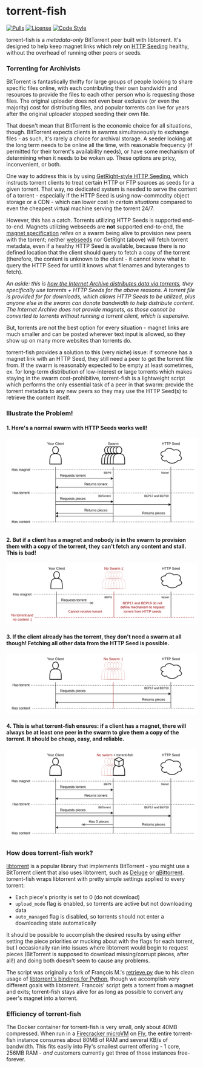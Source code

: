 # torrent-fish

[![Pulls](https://img.shields.io/docker/pulls/tweedge/torrent-fish)](https://hub.docker.com/repository/docker/tweedge/torrent-fish)
[![License](https://img.shields.io/github/license/tweedge/unishox2-py3)](https://github.com/tweedge/unishox2-py3)
[![Code Style](https://img.shields.io/badge/code%20style-black-black)](https://github.com/psf/black)

torrent-fish is a *metadata-only* BitTorrent peer built with libtorrent. It's designed to help keep magnet links which rely on [HTTP Seeding](https://wiki.vuze.com/w/HTTP_Seeding) healthy, without the overhead of running other peers or seeds.

### Torrenting for Archivists

BitTorrent is fantastically thrifty for large groups of people looking to share specific files online, with each contributing their own bandwidth and resources to provide the files to each other person who is requesting those files. The original uploader does not even bear exclusive (or even the majority) cost for distributing files, and popular torrents can live for years after the original uploader stopped seeding their own file.

That doesn't mean that BitTorrent is the economic choice for all situations, though. BitTorrent expects clients in swarms simultaneously to exchange files - as such, it's rarely a choice for archival storage. A seeder looking at the long term needs to be online all the time, with reasonable frequency (if permitted for their torrent's availability needs), or have some mechanism of determining when it needs to be woken up. These options are pricy, inconvenient, or both.

One way to address this is by using [GetRight-style HTTP Seeding](https://www.bittorrent.org/beps/bep_0019.html), which instructs torrent clients to treat certain HTTP or FTP sources as seeds for a given torrent. That way, no dedicated system is needed to serve the content of a torrent - especially if the HTTP Seed is using now-commodity object storage or a CDN - which can lower cost *in certain situations* compared to even the cheapest virtual machine serving the torrent 24/7.

However, this has a catch. Torrents utilizing HTTP Seeds is supported end-to-end. Magnets utilizing webseeds are **not** supported end-to-end, the [magnet specification](https://www.bittorrent.org/beps/bep_0009.html) *relies* on a swarm being alive to provision new peers with the torrent; neither [webseeds](https://www.bittorrent.org/beps/bep_0017.html) nor GetRight (above) will fetch torrent metadata, even if a healthy HTTP Seed is available, because there is no defined location that the client should query to fetch a copy of the torrent (therefore, the content is unknown to the client - it cannot know what to query the HTTP Seed for until it knows what filenames and byteranges to fetch).

*An aside: this is [how the Internet Archive distributes data via torrents](https://help.archive.org/help/archive-bittorrents/), they specifically use torrents + HTTP Seeds for the above reasons. A torrent file is provided for for downloads, which allows HTTP Seeds to be utilized, plus anyone else in the swarm can donate bandwidth to help distribute content. The Internet Archive does not provide magnets, as those cannot be converted to torrents without running a torrent client, which is expensive.*

But, torrents are not the best option for every situation - magnet links are much smaller and can be posted wherever text input is allowed, so they show up on many more websites than torrents do.

torrent-fish provides a solution to this (very niche) issue: if someone has a magnet link with an HTTP Seed, they still need a peer to get the torrent file from. If the swarm is reasonably expected to be empty at least sometimes, ex. for long-term distribution of low-interest or large torrents which makes staying in the swarm cost-prohibitive, torrent-fish is a lightweight script which performs the only essential task of a peer in that swarm: provide the torrent metadata to any new peers so they may use the HTTP Seed(s) to retrieve the content itself.

### Illustrate the Problem!

#### 1. Here's a normal swarm with HTTP Seeds works well!

![Image 1](https://github.com/tweedge/torrent-fish/blob/main/diagrams/1_normal_swarm_with_http_seeds.png?raw=true)

#### 2. But if a client has a magnet and nobody is in the swarm to provision them with a copy of the torrent, they can't fetch any content and stall. This is bad!

![Image 2](https://github.com/tweedge/torrent-fish/blob/main/diagrams/2_client_has_magnet_with_only_http_seeds.png?raw=true)

#### 3. If the client already has the torrent, they don't need a swarm at all though! Fetching all other data from the HTTP Seed is possible.

![Image 3](https://github.com/tweedge/torrent-fish/blob/main/diagrams/3_client_has_torrent_with_only_http_seeds.png?raw=true)

#### 4. This is what torrent-fish ensures: if a client has a magnet, there will always be at least one peer in the swarm to give them a copy of the torrent. It should be cheap, easy, and reliable.

![Image 4](https://github.com/tweedge/torrent-fish/blob/main/diagrams/4_client_has_magnet_with_torrentfish_and_http_seeds.png?raw=true)

### How does torrent-fish work?

[libtorrent](https://www.libtorrent.org/) is a popular library that implements BitTorrent - you might use a BitTorrent client that also uses libtorrent, such as [Deluge](https://deluge-torrent.org/) or [qBittorrent](https://www.qbittorrent.org/). torrent-fish wraps libtorrent with pretty simple settings applied to every torrent:

* Each piece's priority is set to 0 (do not download)
* `upload_mode` flag is enabled, so torrents are active but not downloading data
* `auto_managed` flag is disabled, so torrents should not enter a downloading state automatically

It should be possible to accomplish the desired results by using *either* setting the piece priorities *or* mucking about with the flags for each torrent, but I occasionally ran into issues where libtorrent would begin to request pieces (BitTorrent is supposed to download missing/corrupt pieces, after all!) and doing both doesn't seem to cause any problems.

The script was originally a fork of François M.'s [retrieve.py](https://gist.github.com/francoism90/4db9efa5af546d831ca47208e58f3364) due to his clean usage of [libtorrent's bindings for Python](https://www.libtorrent.org/python_binding.html), though we accomplish very different goals with libtorrent. Francois' script gets a torrent from a magnet and exits; torrent-fish stays alive for as long as possible to convert any peer's magnet into a torrent.

### Efficiency of torrent-fish

The Docker container for torrent-fish is very small, only about 40MB compressed. When run in a [Firecracker microVM](https://firecracker-microvm.github.io/) on [Fly](https://fly.io/), the entire torrent-fish instance consumes about 80MB of RAM and several KB/s of bandwidth. This fits easily into Fly's smallest current offering - 1 core, 256MB RAM - *and* customers currently get three of those instances free-forever.
